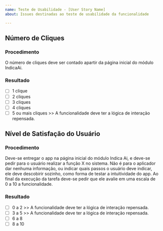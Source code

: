 ```yaml
---
name: Teste de Usabilidade - [User Story Name]
about: Issues destinadas ao teste de usabilidade da funcionalidade

---
```


## Número de Cliques

### Procedimento
O número de cliques deve ser contado apartir da página inicial do módulo IndicaAi.

### Resultado
- [ ] 1 clique
- [ ] 2 cliques
- [ ] 3 cliques
- [ ] 4 cliques
- [ ] 5 ou mais cliques >> A funcionalidade deve ter a lógica de interação repensada.

## Nível de Satisfação do Usuário

### Procedimento
Deve-se entregar o app na página inicial do módulo Indica Ai, e deve-se pedir para o usuário realizar a função X no sistema. Não é para o aplicador dar nenhuma informação, ou indicar quais passos o usuário deve indicar, ele deve descobirir sozinho, como forma de testar a intuitividade do app. Ao final da execução da tarefa deve-se pedir que ele avalie em uma escala de 0 a 10 a funcionalidade.

### Resultado
- [ ] 0 a 2  >> A funcionalidade deve ter a lógica de interação repensada.
- [ ] 3 a 5 >> A funcionalidade deve ter a lógica de interação repensada.
- [ ] 6 a 8
- [ ] 8 a 10
